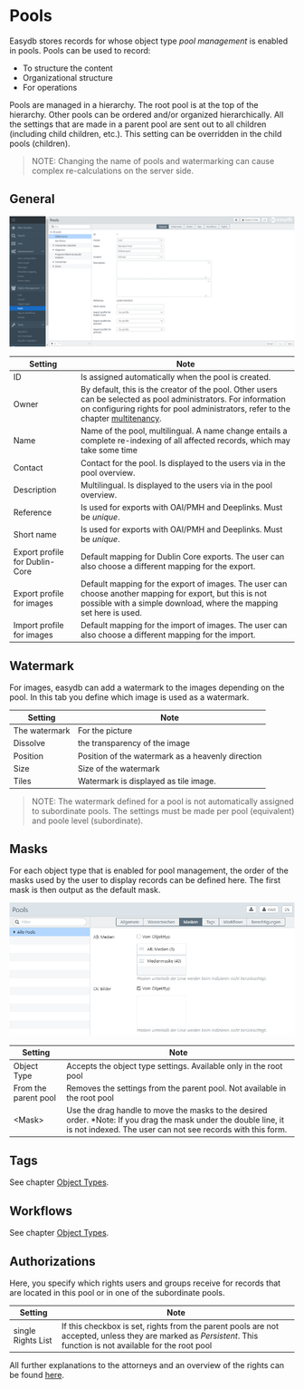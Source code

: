 # Pools

Easydb stores records for whose object type *pool management* is enabled in pools. Pools can be used to record:

* To structure the content
* Organizational structure
* For operations

Pools are managed in a hierarchy. The root pool is at the top of the hierarchy. Other pools can be ordered and/or organized hierarchically. All the settings that are made in a parent pool are sent out to all children (including child children, etc.). This setting can be overridden in the child pools (children).

> NOTE: Changing the name of pools and watermarking can cause complex re-calculations on the server side.

## General

![Pool-Management](rights_poolmanagement_en.jpg)


| Setting | Note |
| --- | --- |
|ID|Is assigned automatically when the pool is created.|
|Owner|By default, this is the creator of the pool. Other users can be selected as pool administrators. For information on configuring rights for pool administrators, refer to the chapter [multitenancy](../../../tutorials/mandanten/mandanten.html).   |
| Name | Name of the pool, multilingual. A name change entails a complete re-indexing of all affected records, which may take some time
|Contact| Contact for the pool. Is displayed to the users via <i class="fa fa-info-circle"> </i> in the pool overview.|
|Description  |Multilingual. Is displayed to the users via <i class="fa fa-info-circle"> </i> in the pool overview.|
|Reference|Is used for exports with OAI/PMH and Deeplinks. Must be *unique*.|
|Short name |Is used for exports with OAI/PMH and Deeplinks. Must be *unique*.|
|Export profile for Dublin-Core|Default mapping for Dublin Core exports. The user can also choose a different mapping for the export.|
|Export profile for images |Default mapping for the export of images. The user can choose another mapping for export, but this is not possible with a simple download, where the mapping set here is used.|
|Import profile for images|Default mapping for the import of images. The user can also choose a different mapping for the import.|


## Watermark

For images, easydb can add a watermark to the images depending on the pool. In this tab you define which image is used as a watermark.

| Setting | Note |
| - | - |
|The watermark | For the picture |
|Dissolve | the transparency of the image |
|Position |Position of the watermark as a heavenly direction |
|Size |Size of the watermark |
| Tiles | Watermark is displayed as tile image. |

> NOTE: The watermark defined for a pool is not automatically assigned to subordinate pools. The settings must be made per pool (equivalent) and poole level (subordinate).

## Masks

For each object type that is enabled for pool management, the order of the masks used by the user to display records can be defined here. The first mask is then output as the default mask.

![*Settings for masks*](masken.png)

| Setting | Note |
| - | - |
| Object Type | Accepts the object type settings. Available only in the root pool|
| From the parent pool | Removes the settings from the parent pool. Not available in the root pool|
| &lt;Mask&gt; | Use the drag handle to move the masks to the desired order. *Note: If you drag the mask under the double line, it is not indexed. The user can not see records with this form. 


## Tags

See chapter [Object Types](../objecttypes/objecttypes.html#tags).

## Workflows

See chapter [Object Types](../objecttypes/objecttypes.html#workflows).

## Authorizations

Here, you specify which rights users and groups receive for records that are located in this pool or in one of the subordinate pools.

| Setting | Note |
| - | - |
|single Rights List |If this checkbox is set, rights from the parent pools are not accepted, unless they are marked as *Persistent*. This function is not available for the root pool |

All further explanations to the attorneys and an overview of the rights can be found [here](../#rights).